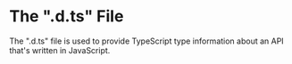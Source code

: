 # The ".d.ts" File

The ".d.ts" file is used to provide TypeScript type information about an API that's written in JavaScript.


